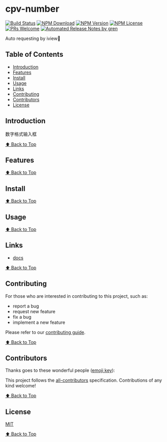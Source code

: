 # cpv-number

[![Build Status](https://travis-ci.org/FEComponents/cpv-number.svg?branch=main)](https://travis-ci.com/fe-components/cpv-number)
[![NPM Download](https://badgen.net/npm/dm/@fe-components/cpv-number)](https://www.npmjs.com/package/@fe-components/cpv-number)
[![NPM Version](https://badge.fury.io/js/%40fe-components%2Fcpv-number.svg)](https://www.npmjs.com/package/@fe-components/cpv-number)
[![NPM License](https://badgen.net/github/license/FEComponents/cpv-number)](https://github.com/fe-components/cpv-number/blob/main/LICENSE)
[![PRs Welcome](https://img.shields.io/badge/PRs-welcome-brightgreen.svg)](https://github.com/fe-components/cpv-number/pulls)
[![Automated Release Notes by gren](https://img.shields.io/badge/%F0%9F%A4%96-release%20notes-00B2EE.svg)](https://github-tools.github.io/github-release-notes/)

Auto requesting by iview👏

## Table of Contents

- [Introduction](#introduction)
- [Features](#features)
- [Install](#install)
- [Usage](#usage)
- [Links](#links)
- [Contributing](#contributing)
- [Contributors](#contributors)
- [License](#license)

## Introduction

数字格式输入框

[⬆ Back to Top](#table-of-contents)

## Features

[⬆ Back to Top](#table-of-contents)

## Install

[⬆ Back to Top](#table-of-contents)

## Usage

[⬆ Back to Top](#table-of-contents)

## Links

- [docs](https://yuwangi.github.io/cpv-number/)

[⬆ Back to Top](#table-of-contents)

## Contributing

For those who are interested in contributing to this project, such as:

- report a bug
- request new feature
- fix a bug
- implement a new feature

Please refer to our [contributing guide](https://github.com/FEMessage/.github/blob/master/CONTRIBUTING.md).

[⬆ Back to Top](#table-of-contents)

## Contributors

Thanks goes to these wonderful people ([emoji key](https://allcontributors.org/docs/en/emoji-key)):

<!-- ALL-CONTRIBUTORS-LIST:START - Do not remove or modify this section -->
<!-- prettier-ignore -->
<!-- ALL-CONTRIBUTORS-LIST:END -->

This project follows the [all-contributors](https://github.com/all-contributors/all-contributors) specification. Contributions of any kind welcome!

[⬆ Back to Top](#table-of-contents)

## License

[MIT](./LICENSE)

[⬆ Back to Top](#table-of-contents)
